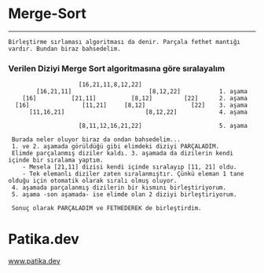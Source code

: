 # Merge-Sort
---

```
Birleştirme sırlaması algoritması da denir. Parçala fethet mantığı vardır. Bundan biraz bahsedelim.
```

### Verilen Diziyi Merge Sort algoritmasına göre sıralayalım
                        [16,21,11,8,12,22]
            [16,21,11]                      [8,12,22]           1. aşama
        [16]          [21,11]          [8,12]         [22]      2. aşama
      [16]               [11,21]     [8,12]             [22]    3. aşama
          [11,16,21]                       [8,12,22]            4. aşama
          
                        [8,11,12,16,21,22]                      5. aşama
                        
     Burada neler oluyor biraz da ondan bahsedelim... 
     1. ve 2. aşamada görüldüğü gibi elimdeki diziyi PARÇALADIM.
     Elimde parçalanmış diziler kaldı. 3. aşamada da dizilerin kendi içinde bir sıralama yaptım.
        - Mesela [21,11] dizisi kendi içinde sıralayıp [11, 21] oldu.
        - Tek elemanlı diziler zaten sıralanmıştır. Çünkü eleman 1 tane olduğu için otomatik olarak sıralı olmuş oluyor.
     4. aşamada parçalanmış dizilerin bir kısmını birleştiriyorum.
     5. aşama -son aşamada- ise elimde olan 2 diziyi birleştiriyorum.
     
     Sonuç olarak PARÇALADIM ve FETHEDEREK de birleştirdim.
# Patika.dev
www.patika.dev

